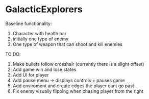 # GalacticExplorers

Baseline functionality:

1. Character with health bar
2. initially one type of enemy
3. One type of weapon that can shoot and kill enemies

TO DO:
1. Make bullets follow crosshair (currently there is a slight offset)
2. Add game win and lose states
3. Add UI for player
4. Add pause menu -> displays controls + pauses game
5. Add enviroment and create edges the player cant go past
6. Fix enemy visually flipping when chasing player from the right
